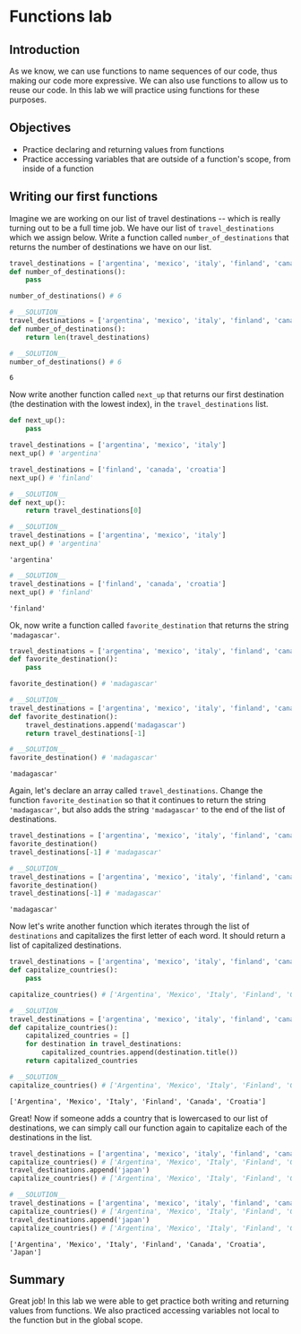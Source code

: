 
# Functions lab

## Introduction

As we know, we can use functions to name sequences of our code, thus making our code more expressive. We can also use functions to allow us to reuse our code. In this lab we will practice using functions for these purposes.

## Objectives

* Practice declaring and returning values from functions
* Practice accessing variables that are outside of a function's scope, from inside of a function

## Writing our first functions

Imagine we are working on our list of travel destinations -- which is really turning out to be a full time job. We have our list of `travel_destinations` which we assign below. Write a function called `number_of_destinations` that returns the number of destinations we have on our list.


```python
travel_destinations = ['argentina', 'mexico', 'italy', 'finland', 'canada', 'croatia']
def number_of_destinations():
    pass
```


```python
number_of_destinations() # 6
```


```python
# __SOLUTION__ 
travel_destinations = ['argentina', 'mexico', 'italy', 'finland', 'canada', 'croatia']
def number_of_destinations():
    return len(travel_destinations)
```


```python
# __SOLUTION__ 
number_of_destinations() # 6
```




    6



Now write another function called `next_up` that returns our first destination (the destination with the lowest index), in the `travel_destinations` list.


```python
def next_up():
    pass
```


```python
travel_destinations = ['argentina', 'mexico', 'italy']
next_up() # 'argentina'
```


```python
travel_destinations = ['finland', 'canada', 'croatia']
next_up() # 'finland'
```


```python
# __SOLUTION__ 
def next_up():
    return travel_destinations[0]
```


```python
# __SOLUTION__ 
travel_destinations = ['argentina', 'mexico', 'italy']
next_up() # 'argentina'
```




    'argentina'




```python
# __SOLUTION__ 
travel_destinations = ['finland', 'canada', 'croatia']
next_up() # 'finland'
```




    'finland'



Ok, now write a function called `favorite_destination` that returns the string `'madagascar'`.


```python
travel_destinations = ['argentina', 'mexico', 'italy', 'finland', 'canada', 'croatia']
def favorite_destination():
    pass
```


```python
favorite_destination() # 'madagascar'
```


```python
# __SOLUTION__ 
travel_destinations = ['argentina', 'mexico', 'italy', 'finland', 'canada', 'croatia']
def favorite_destination():
    travel_destinations.append('madagascar')
    return travel_destinations[-1]
```


```python
# __SOLUTION__ 
favorite_destination() # 'madagascar'
```




    'madagascar'



Again, let's declare an array called `travel_destinations`. Change the function `favorite_destination` so that it continues to return the string `'madagascar'`, but also adds the string `'madagascar'` to the end of the list of destinations.


```python
travel_destinations = ['argentina', 'mexico', 'italy', 'finland', 'canada', 'croatia']
favorite_destination()
travel_destinations[-1] # 'madagascar'
```


```python
# __SOLUTION__ 
travel_destinations = ['argentina', 'mexico', 'italy', 'finland', 'canada', 'croatia']
favorite_destination()
travel_destinations[-1] # 'madagascar'
```




    'madagascar'



Now let's write another function which iterates through the list of `destinations` and capitalizes the first letter of each word. It should return a list of capitalized destinations.


```python
travel_destinations = ['argentina', 'mexico', 'italy', 'finland', 'canada', 'croatia']
def capitalize_countries():
    pass
```


```python
capitalize_countries() # ['Argentina', 'Mexico', 'Italy', 'Finland', 'Canada', 'Croatia']
```


```python
# __SOLUTION__ 
travel_destinations = ['argentina', 'mexico', 'italy', 'finland', 'canada', 'croatia']
def capitalize_countries():
    capitalized_countries = []
    for destination in travel_destinations:
        capitalized_countries.append(destination.title())
    return capitalized_countries
```


```python
# __SOLUTION__ 
capitalize_countries() # ['Argentina', 'Mexico', 'Italy', 'Finland', 'Canada', 'Croatia']
```




    ['Argentina', 'Mexico', 'Italy', 'Finland', 'Canada', 'Croatia']



Great! Now if someone adds a country that is lowercased to our list of destinations, we can simply call our function again to capitalize each of the destinations in the list.


```python
travel_destinations = ['argentina', 'mexico', 'italy', 'finland', 'canada', 'croatia']
capitalize_countries() # ['Argentina', 'Mexico', 'Italy', 'Finland', 'Canada', 'Croatia']
travel_destinations.append('japan')
capitalize_countries() # ['Argentina', 'Mexico', 'Italy', 'Finland', 'Canada', 'Croatia', 'Japan']
```


```python
# __SOLUTION__ 
travel_destinations = ['argentina', 'mexico', 'italy', 'finland', 'canada', 'croatia']
capitalize_countries() # ['Argentina', 'Mexico', 'Italy', 'Finland', 'Canada', 'Croatia']
travel_destinations.append('japan')
capitalize_countries() # ['Argentina', 'Mexico', 'Italy', 'Finland', 'Canada', 'Croatia', 'Japan']
```




    ['Argentina', 'Mexico', 'Italy', 'Finland', 'Canada', 'Croatia', 'Japan']



## Summary

Great job! In this lab we were able to get practice both writing and returning values from functions. We also practiced accessing variables not local to the function but in the global scope.

